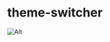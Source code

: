 # theme-switcher

![Alt](https://repobeats.axiom.co/api/embed/7d0930c28127b0566fe57184e56af9ec18275830.svg "Repobeats analytics image")
